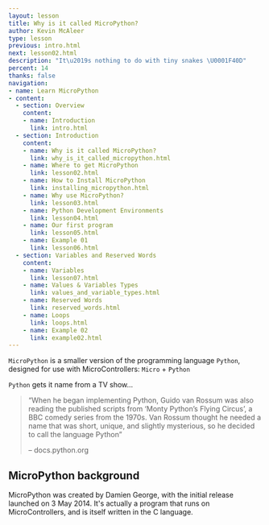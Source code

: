 ```yaml
---
layout: lesson
title: Why is it called MicroPython?
author: Kevin McAleer
type: lesson
previous: intro.html
next: lesson02.html
description: "It\u2019s nothing to do with tiny snakes \U0001F40D"
percent: 14
thanks: false
navigation:
- name: Learn MicroPython
- content:
  - section: Overview
    content:
    - name: Introduction
      link: intro.html
  - section: Introduction
    content:
    - name: Why is it called MicroPython?
      link: why_is_it_called_micropython.html
    - name: Where to get MicroPython
      link: lesson02.html
    - name: How to Install MicroPython
      link: installing_micropython.html
    - name: Why use MicroPython?
      link: lesson03.html
    - name: Python Development Environments
      link: lesson04.html
    - name: Our first program
      link: lesson05.html
    - name: Example 01
      link: lesson06.html
  - section: Variables and Reserved Words
    content:
    - name: Variables
      link: lesson07.html
    - name: Values & Variables Types
      link: values_and_variable_types.html
    - name: Reserved Words
      link: reserved_words.html
    - name: Loops
      link: loops.html
    - name: Example 02
      link: example02.html
---
```



`MicroPython` is a smaller version of the programming language `Python`, designed for use with MicroControllers: `Micro` + `Python`

`Python` gets it name from a TV show...
> “When he began implementing Python, Guido van Rossum was also reading the published scripts from ‘Monty 
> Python’s Flying Circus’, a BBC comedy series from the 1970s. Van Rossum thought he needed a name that was 
> short, unique, and slightly mysterious, so he decided to call the language Python”
>
> – docs.python.org

## MicroPython background
MicroPython was created by Damien George, with the initial release launched on 3 May 2014. It's actually a program that runs on MicroControllers, and is itself written in the C language.
